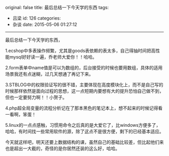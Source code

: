 original: false
title: 最后总结一下今天学的东西
tags:
  - 吕梁
id: 126
categories:
  - 杂谈
date: 2015-05-06 01:27:12
---

最后总结一下今天学的东西，

<!--more-->

1.ecshop中多表操作频繁，尤其是goods表依赖的表太多，自己得抽时间把高性能mysql好好读一遍，乔老师大爱你！！哈哈。

2.form表单中name值是可以为数组的，后台接受的时候也要用数组，具体的适用场景我还有点迷糊，过几天想通了再记下来。

3.STBLOG中的权限验证写的很不错，主要体现在高度模块化上，而不是自己写的时候那样依然是面向过程的思想，这一点短期内要想有大的提升恐怕自己做不到，但也一定要努力啊！！小贺子。

4.php超全局变量的流程分析记在了那本黑色的笔记本上，想不起来的时候记得看一看啊，笨蛋！

5.linux的一点点感触，习惯用命令之后真的是大爱它了，比windows方便多了，哈哈，有时间找一些常用软件的源，除了这点不是很方便，剩下的已经基本适应。

今天就这样吧，明天还要上数据结构的课，虽然自己的基础比较差，但比起他们来也是超出一大截的，奇怪的是你居然还装的这么好，哈哈。
